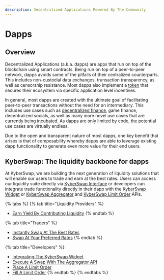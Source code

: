 ```yaml
---
description: Decentralized Applications Powered By The Community
---
```


# Dapps

## Overview

Decentralized Applications (a.k.a. dapps) are apps that run on top of the blockchain using smart contracts. Being run on top of a peer-to-peer network, dapps avoids some of the pitfalls of their centralized counterparts. This includes non-custodial data exchanges, transaction transparency, as well as censorship resistance. Most dapps also implement a [token](../decentralized-finance/tokens.md) that secures their ecosystem via specific application level incentives.

In general, most dapps are created with the ultimate goal of facilitating peer-to-peer transactions without the need for an intermediary. This includes use cases such as [decentralized finance](../decentralized-finance/), game finance, decentralized socials, as well as many more novel use cases that are currently being incubated. As dapps are only limited by code, the potential use cases are virtually endless.

Due to the open and transparent nature of most dapps, one key benefit that arises is that of composability whereby dapps are able to leverage existing dapp functionality to generate even more value for their end users.&#x20;

## KyberSwap: The liquidity backbone for dapps

At KyberSwap, we are building the next generation of liquidity solutions that will enable our users to trade and earn at the best rates. Users can access our liquidity suite directly via [KyberSwap Interface](../../../kyberswap-solutions/kyberswap-interface/) or developers can integrate trade functionality directly in their dapp with the [KyberSwap Widget](../../../kyberswap-solutions/kyberswap-widget/) or [KyberSwap Aggregator](../../../kyberswap-solutions/kyberswap-aggregator/) and [KyberSwap Limit Order](../../../kyberswap-solutions/limit-order/) APIs.

{% tabs %}
{% tab title="Liquidity Providers" %}
* [Earn Yield By Contributing Liquidity](../../../kyberswap-solutions/kyberswap-interface/user-guides/earn-yield-by-contributing-liquidity.md)
{% endtab %}

{% tab title="Traders" %}
* [Instantly Swap At The Best Rates](../../../kyberswap-solutions/kyberswap-interface/user-guides/instantly-swap-at-the-best-rates.md)
* [Swap At Your Preferred Rates](../../../kyberswap-solutions/kyberswap-interface/user-guides/trade-at-your-preferred-rates.md)
{% endtab %}

{% tab title="Developers" %}
* [Integrating The KyberSwap Widget](../../../kyberswap-solutions/kyberswap-widget/developer-guides/draft-integrating-the-kyberswap-widget.md)
* [Execute A Swap With The Aggregator API](../../../kyberswap-solutions/kyberswap-aggregator/developer-guides/execute-a-swap-with-the-aggregator-api.md)
* [Place A Limit Order](../../../kyberswap-solutions/limit-order/developer-guides/place-a-limit-order.md)
* [Fill A Limit Order](../../../kyberswap-solutions/limit-order/developer-guides/fill-a-limit-order.md)
{% endtab %}
{% endtabs %}
